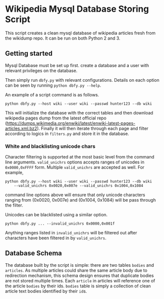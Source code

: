 # Wikipedia Mysql Database Storing Script

This script creates a clean mysql database of wikipedia articles fresh from
the wikidump repo. It can be run on both Python 2 and 3.

## Getting started

Mysql Database must be set up first. create a database and a user with relevant
privileges on the database.

Then simply run `dbfy.py` with relevant configurations. Details on each option
can be seen by running `python dbfy.py --help`.

An example of a script command is as follows.

    python dbfy.py --host wiki --user wiki --passwd hunter123 --db wiki

This will initialize the database with the correct tables and then
download wikipedia pages dump from the latest official repo
(https://dumps.wikimedia.org/enwiki/latest/enwiki-latest-pages-articles.xml.bz2).
Finally it will then iterate through each page and filter according to logics
in `filters.py` and store it in the database.

### White and blacklisting unicode chars

Character filtering is supported at the most basic level from the command line
arguments. `valid_unichrs` options accepts ranges of unicodes in `0x0000,0xFFFF`
form. Multiple `valid_unichrs` are accepted as well. For example,

    python dbfy.py --host wiki --user wiki --passwd hunter123 --db wiki
        --valid_unichrs 0x0020,0x007e --valid_unichrs 0x1004,0x1084

command line options above will ensure that only unicode characters ranging
from (0x0020, 0x007e) and (0x1004, 0x1084) will be pass through the filter.

Unicodes can be blacklisted using a similar option.

    python dbfy.py ... --invalid_unichrs 0x0000,0x001f

Anything ranges listed in `invalid_unichrs` will be filtered out after characters
have been filtered in by `valid_unichrs`.

## Database Schema

The database built by the script is simple: there are two tables `bodies` and
`articles`. As multiple articles could share the same article body due to
redirection mechanism, this schema design ensures that duplicate bodies are
not stored multiple times. Each `article` in articles will reference one of the
article `bodies` by their ids. `bodies` table is simply a collection of clean
article text bodies identified by their `id`s.